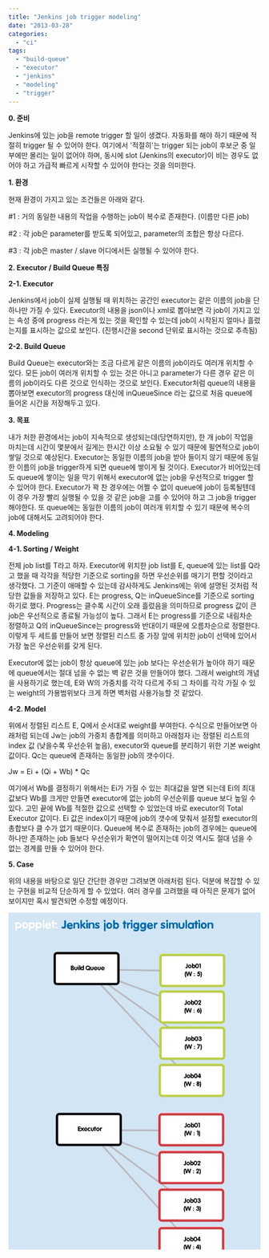 ```yaml
---
title: "Jenkins job trigger modeling"
date: "2013-03-28"
categories: 
  - "ci"
tags: 
  - "build-queue"
  - "executor"
  - "jenkins"
  - "modeling"
  - "trigger"
---
```


**0\. 준비**

Jenkins에 있는 job을 remote trigger 할 일이 생겼다. 자동화를 해야 하기 때문에 적절히 trigger 될 수 있어야 한다. 여기에서 '적절히'는 trigger 되는 job이 후보군 중 일부에만 몰리는 일이 없어야 하며, 동시에 slot (Jenkins의 executor)이 비는 경우도 없어야 하고 가급적 빠르게 시작할 수 있어야 한다는 것을 의미한다.

**1\. 환경**

현재 환경이 가지고 있는 조건들은 아래와 같다.

#1 : 거의 동일한 내용의 작업을 수행하는 job이 복수로 존재한다. (이름만 다른 job)

#2 : 각 job은 parameter를 받도록 되어있고, parameter의 조합은 항상 다르다.

#3 : 각 job은 master / slave 어디에서든 실행될 수 있어야 한다.

**2\. Executor / Build Queue 특징**

**2-1. Executor**

Jenkins에서 job이 실제 실행될 때 위치하는 공간인 executor는 같은 이름의 job을 단 하나만 가질 수 있다. Executor의 내용을 json이나 xml로 뽑아보면 각 job이 가지고 있는 속성 중에 progress 라는게 있는 것을 확인할 수 있는데 job이 시작된지 얼마나 흘렀는지를 표시하는 값으로 보인다. (진행시간을 second 단위로 표시하는 것으로 추측됨)

**2-2. Build Queue**

Build Queue는 executor와는 조금 다르게 같은 이름의 job이라도 여러개 위치할 수 있다. 모든 job이 여러개 위치할 수 있는 것은 아니고 parameter가 다른 경우 같은 이름의 job이라도 다른 것으로 인식하는 것으로 보인다. Executor처럼 queue의 내용을 뽑아보면 executor의 progress 대신에 inQueueSince 라는 값으로 처음 queue에 들어온 시간을 저장해두고 있다.

**3\. 목표**

내가 처한 환경에서는 job이 지속적으로 생성되는데(당연하지만), 한 개 job이 작업을 마치는데 시간이 몇분에서 길게는 한시간 이상 소요될 수 있기 때문에 필연적으로 job이 쌓일 것으로 예상된다. Executor는 동일한 이름의 job을 받아 들이지 않기 때문에 동일한 이름의 job을 trigger하게 되면 queue에 쌓이게 될 것이다. Executor가 비어있는데도 queue에 쌓이는 일을 막기 위해서 executor에 없는 job을 우선적으로 trigger 할 수 있어야 한다. Executor가 꽉 찬 경우에는 어쩔 수 없이 queue에 job이 등록될텐데 이 경우 가장 빨리 실행될 수 있을 것 같은 job을 고를 수 있어야 하고 그 job을 trigger 해야한다. 또 queue에는 동일한 이름의 job이 여러개 위치할 수 있기 때문에 복수의 job에 대해서도 고려되어야 한다.

**4\. Modeling**

**4-1. Sorting / Weight**

전체 job list를 T라고 하자. Executor에 위치한 job list를 E, queue에 있는 list를 Q라고 했을 때 각각을 적당한 기준으로 sorting을 하면 우선순위를 매기기 편할 것이라고 생각했다. 그 기준이 애매할 수 있는데 감사하게도 Jenkins에는 위에 설명된 것처럼 적당한 값들을 저장하고 있다. E는 progress, Q는 inQueueSince를 기준으로 sorting 하기로 했다. Progress는 클수록 시간이 오래 흘렀음을 의미하므로 progress 값이 큰 job은 우선적으로 종료될 가능성이 높다. 그래서 E는 progress를 기준으로 내림차순 정렬하고 Q의 inQueueSince는 progress와 반대이기 때문에 오름차순으로 정렬한다. 이렇게 두 세트를 만들어 보면 정렬된 리스트 중 가장 앞에 위치한 job이 선택에 있어서 가장 높은 우선순위를 갖게 된다.

Executor에 없는 job이 항상 queue에 있는 job 보다는 우선순위가 높아야 하기 때문에 queue에서는 절대 넘을 수 없는 벽 같은 것을 만들어야 했다. 그래서 weight의 개념을 사용하기로 했는데, E와 W의 가중치를 각각 다르게 주되 그 차이를 각각 가질 수 있는 weight의 가용범위보다 크게 하면 벽처럼 사용가능할 것 같았다.

**4-2. Model**

위에서 정렬된 리스트 E, Q에서 순서대로 weight를 부여한다. 수식으로 만들어보면 아래처럼 되는데 Jw는 job의 가중치 총합계를 의미하고 아래첨자 i는 정렬된 리스트의 index 값 (낮을수록 우선순위 높음), executor와 queue를 분리하기 위한 기본 weight 값이다. Qc는 queue에 존재하는 동일한 job의 갯수이다.

Jw = Ei + (Qi + Wb) \* Qc

여기에서 Wb를 결정하기 위해서는 Ei가 가질 수 있는 최대값을 알면 되는데 Ei의 최대값보다 Wb를 크게만 만들면 executor에 없는 job의 우선순위를 queue 보다 높일 수 있다. 고민 끝에 Wb를 적절한 값으로 선택할 수 있었는데 바로 executor의 Total Executor 값이다. Ei 값은 index이기 때문에 job의 갯수에 맞춰서 설정할 executor의 총합보다 클 수가 없기 때문이다. Queue에 복수로 존재하는 job의 경우에는 queue에 하나만 존재하는 job 들보다 우선순위가 확연이 떨어지는데 이것 역시도 절대 넘을 수 없는 경계를 만들 수 있어야 한다.

**5\. Case**

위의 내용을 바탕으로 일단 간단한 경우만 그려보면 아래처럼 된다. 덕분에 복잡할 수 있는 구현을 비교적 단순하게 할 수 있었다. 여러 경우를 고려했을 때 아직은 문제가 없어보이지만 혹시 발견되면 수정할 예정이다.

[![](images/wpid-Photo-2013.-3.-28.-오후-955.jpg)](https://blurblah.net/wp-content/uploads/2013/03/wpid-Photo-2013.-3.-28.-오후-955.jpg)
